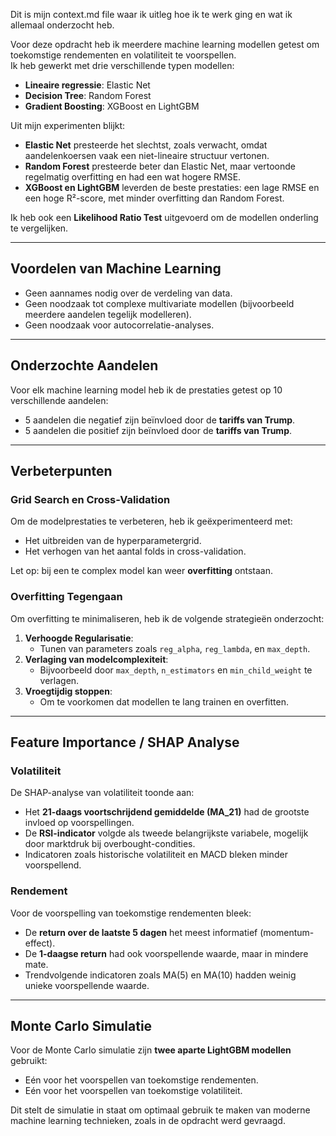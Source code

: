 Dit is mijn context.md file waar ik uitleg hoe ik te werk ging en wat ik allemaal onderzocht heb.

Voor deze opdracht heb ik meerdere machine learning modellen getest om toekomstige rendementen en volatiliteit te voorspellen.  
Ik heb gewerkt met drie verschillende typen modellen:

- **Lineaire regressie**: Elastic Net
- **Decision Tree**: Random Forest
- **Gradient Boosting**: XGBoost en LightGBM

Uit mijn experimenten blijkt:

- **Elastic Net** presteerde het slechtst, zoals verwacht, omdat aandelenkoersen vaak een niet-lineaire structuur vertonen.
- **Random Forest** presteerde beter dan Elastic Net, maar vertoonde regelmatig overfitting en had een wat hogere RMSE.
- **XGBoost en LightGBM** leverden de beste prestaties: een lage RMSE en een hoge R²-score, met minder overfitting dan Random Forest.

Ik heb ook een **Likelihood Ratio Test** uitgevoerd om de modellen onderling te vergelijken.

---

## Voordelen van Machine Learning

- Geen aannames nodig over de verdeling van data.
- Geen noodzaak tot complexe multivariate modellen (bijvoorbeeld meerdere aandelen tegelijk modelleren).
- Geen noodzaak voor autocorrelatie-analyses.

---

## Onderzochte Aandelen

Voor elk machine learning model heb ik de prestaties getest op 10 verschillende aandelen:

- 5 aandelen die negatief zijn beïnvloed door de **tariffs van Trump**.
- 5 aandelen die positief zijn beïnvloed door de **tariffs van Trump**.

---

## Verbeterpunten

### Grid Search en Cross-Validation

Om de modelprestaties te verbeteren, heb ik geëxperimenteerd met:

- Het uitbreiden van de hyperparametergrid.
- Het verhogen van het aantal folds in cross-validation.

Let op: bij een te complex model kan weer **overfitting** ontstaan.

### Overfitting Tegengaan

Om overfitting te minimaliseren, heb ik de volgende strategieën onderzocht:

1. **Verhoogde Regularisatie**: 
   - Tunen van parameters zoals `reg_alpha`, `reg_lambda`, en `max_depth`.
2. **Verlaging van modelcomplexiteit**: 
   - Bijvoorbeeld door `max_depth`, `n_estimators` en `min_child_weight` te verlagen.
3. **Vroegtijdig stoppen**:
   - Om te voorkomen dat modellen te lang trainen en overfitten.

---

## Feature Importance / SHAP Analyse

### Volatiliteit

De SHAP-analyse van volatiliteit toonde aan:

- Het **21-daags voortschrijdend gemiddelde (MA_21)** had de grootste invloed op voorspellingen.
- De **RSI-indicator** volgde als tweede belangrijkste variabele, mogelijk door marktdruk bij overbought-condities.
- Indicatoren zoals historische volatiliteit en MACD bleken minder voorspellend.

### Rendement

Voor de voorspelling van toekomstige rendementen bleek:

- De **return over de laatste 5 dagen** het meest informatief (momentum-effect).
- De **1-daagse return** had ook voorspellende waarde, maar in mindere mate.
- Trendvolgende indicatoren zoals MA(5) en MA(10) hadden weinig unieke voorspellende waarde.

---

## Monte Carlo Simulatie

Voor de Monte Carlo simulatie zijn **twee aparte LightGBM modellen** gebruikt:

- Eén voor het voorspellen van toekomstige rendementen.
- Eén voor het voorspellen van toekomstige volatiliteit.

Dit stelt de simulatie in staat om optimaal gebruik te maken van moderne machine learning technieken, zoals in de opdracht werd gevraagd.

